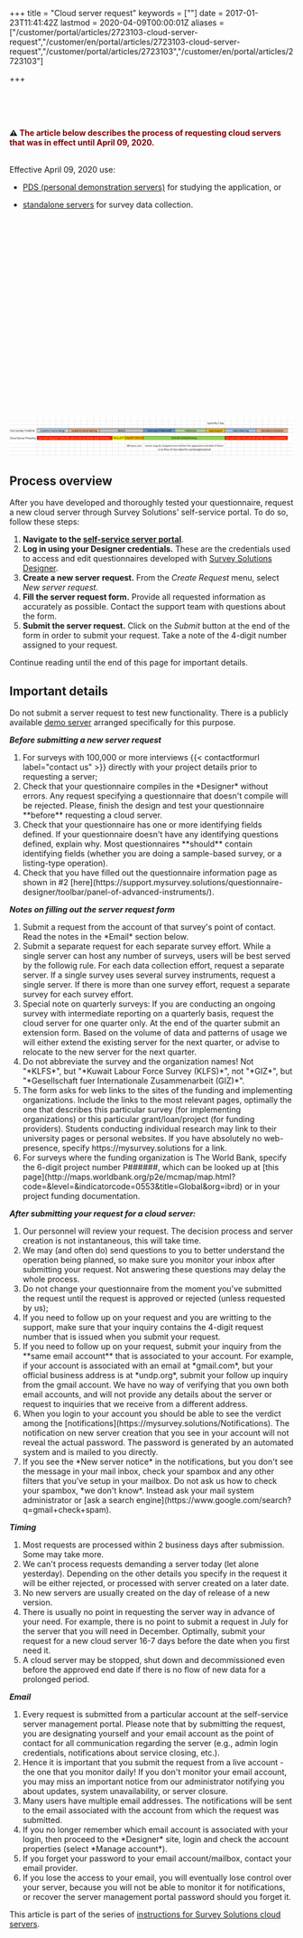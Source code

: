 ﻿+++
title = "Cloud server request"
keywords = [""]
date = 2017-01-23T11:41:42Z
lastmod = 2020-04-09T00:00:01Z
aliases = ["/customer/portal/articles/2723103-cloud-server-request","/customer/en/portal/articles/2723103-cloud-server-request","/customer/portal/articles/2723103","/customer/en/portal/articles/2723103"]

+++




<BR><BR><BR>

<STRONG>⚠️ <FONT color="Maroon">The article below describes the process of requesting cloud servers that was 
in effect until April 09, 2020.</FONT></STRONG>
<BR><BR>

Effective April 09, 2020 use:

- [PDS (personal demonstration servers)](/headquarters/config/personal-demo-server/) 
for studying the application, or 

- [standalone servers](https://support.mysurvey.solutions/headquarters/config/standalone-server/) 
for survey data collection.

<BR><BR><BR><BR><BR><BR><BR><BR><BR><BR><BR><BR><BR><BR><BR><BR><BR><BR><BR><BR>




<IMG src="images/timeline.png">

Process overview
---------------

After you have developed and thoroughly tested your questionnaire,
request a new cloud server through Survey Solutions' self-service
portal. To do so, follow these steps:

1. **Navigate to the [self-service server portal](https://mysurvey.solutions)**.
2. **Log in using your Designer credentials.** These are the
    credentials used to access and edit questionnaires developed with
    [Survey Solutions Designer](https://designer.mysurvey.solutions).
3. **Create a new server request.** From the *Create Request* menu,
    select *New server request*.
4. **Fill the server request form.** Provide all requested information
    as accurately as possible. Contact the support team with questions
    about the form.
5. **Submit the server request.** Click on the *Submit* button at the end
    of the form in order to submit your request. Take a note of the
    4-digit number assigned to your request.

Continue reading until the end of this page for important details.

Important details
-----------------

Do not submit a server request to test new functionality. There is a
    publicly available [demo server](/headquarters/config/demo-server)
    arranged specifically for this purpose.

***Before submitting a new server request***

<OL>
<LI> For surveys with 100,000 or more interviews
    {{< contactformurl label="contact us" >}} directly
    with your project details prior to requesting a server;

<LI> Check that your questionnaire compiles in the *Designer* without errors. Any
request specifying a questionnaire that doesn't compile will be rejected.
Please, finish the design and test your questionnaire **before**
requesting a cloud server.

<LI> Check that your questionnaire has one or more identifying fields defined.
If your questionnaire doesn't have any identifying questions defined,
explain why. Most questionnaires **should** contain identifying fields
(whether you are doing a sample-based survey, or a listing-type operation).

<LI> Check that you have filled out the questionnaire information page as
shown in #2 [here](https://support.mysurvey.solutions/questionnaire-designer/toolbar/panel-of-advanced-instruments/).

</OL>

***Notes on filling out the server request form***

<OL>

<LI> Submit a request from the account of that survey's point of contact.
Read the notes in the *Email* section below.

<LI> Submit a separate request for each separate survey effort. While a
    single server can host any number of surveys, users will be best
    served by the followig rule. For each data collection effort,
    request a separate server. If a single survey uses several survey
    instruments, request a single server. If there is more than one
    survey effort, request a separate survey for each survey effort.
<LI> Special note on quarterly surveys: If you are conducting an ongoing
survey with intermediate reporting on a quarterly basis, request the
cloud server for one quarter only. At the end of the quarter submit an
extension form. Based on the volume of data and patterns of usage we
will either extend the existing server for the next quarter, or advise
to relocate to the new server for the next quarter.

<LI> Do not abbreviate the survey and the organization names! Not "*KLFS*",
but "*Kuwait Labour Force Survey (KLFS)*", not "*GIZ*", but
"*Gesellschaft fuer Internationale Zusammenarbeit (GIZ)*".

<LI> The form asks for web links to the sites of the funding and
implementing organizations. Include the links to the most relevant pages,
optimally the one that describes this particular survey
(for implementing organizations) or this particular grant/loan/project
(for funding providers). Students conducting individual research may
link to their university pages or personal websites. If you have absolutely
no web-presence, specify https://mysurvey.solutions for a link.

<LI> For surveys where the funding organization is The World Bank,
specify the 6-digit project number P######, which can be looked up at
[this page](http://maps.worldbank.org/p2e/mcmap/map.html?code=&level=&indicatorcode=0553&title=Global&org=ibrd)
or in your project funding documentation.

</OL>

***After submitting your request for a cloud server:***

<OL>

<LI> Our personnel will review your request. The decision process and server
creation is not instantaneous, this will take time.

<LI> We may (and often do) send questions to you to better understand the
operation being planned, so make sure you monitor your inbox after
submitting your request. Not answering these questions may delay the whole
process.

<LI> Do not change your questionnaire from the moment you've submitted the
request until the request is approved or rejected (unless requested by us);

<LI> If you need to follow up on your request and you are writting to the
support, make sure that your inquiry contains the 4-digit request number
that is issued when you submit your request.

<LI> If you need to follow up on your request, submit your inquiry from the
**same email account** that is associated to your account. For example, if
your account is associated with an email at *gmail.com*, but your official
business address is at *undp.org*, submit your follow up inquiry from the
gmail account. We have no way of verifying that you own both email
accounts, and will not provide any details about the server or request
to inquiries that we receive from a different address.

<LI> When you login to your account you should be able to see the verdict
among the [notifications](https://mysurvey.solutions/Notifications).
The notification on new server creation that you see in your account
will not reveal the actual password. The password is generated by an
automated system and is mailed to you directly.

<LI> If you see the *New server notice* in the notifications, but you don't
see the message in your mail inbox, check your spambox and any other
filters that you've setup in your mailbox. Do not ask us how to check
your spambox, *we don't know*. Instead ask your mail system administrator
or [ask a search engine](https://www.google.com/search?q=gmail+check+spam).

</OL>

***Timing***
<OL>
<LI> Most requests are processed within 2 business days after submission.
Some may take more.

<LI> We can't process requests demanding a server today (let alone yesterday).
Depending on the other details you specify in the request it will be 
either rejected, or processed with server created on a later date.

<LI> No new servers are usually created on the day of release of a new
version.

<LI> There is usually no point in requesting the server way in advance of
your need. For example, there is no point to submit a request in July
for the server that you will need in December. Optimally, submit your 
request for a new cloud server 16-7 days before the date when you first 
need it.

<LI> A cloud server may be stopped, shut down and decommissioned even
before the approved end date if there is no flow of new data for a 
prolonged period.

</OL>

***Email***

<OL>
<LI> Every request is submitted from a particular account at the self-service
server management portal. Please note that by submitting the request, you
are designating yourself and your email account as the point of contact
for all communication regarding the server (e.g., admin login credentials,
notifications about service closing, etc.).

<LI> Hence it is important that you submit the request from a live account -
the one that you monitor daily! If you don't monitor your email account,
you may miss an important notice from our administrator notifying you about
updates, system unavailability, or server closure.

<LI> Many users have multiple email addresses. The notifications will be sent
to the email associated with the account from which the request was submitted.

<LI> If you no longer remember which email account is associated with your login,
then proceed to the *Designer* site, login and check the account properties
(select *Manage account*).

<LI> If you forget your password to your email account/mailbox, contact
your email provider.

<LI> If you lose the access to your email, you will eventually lose control
over your server, because you will not be able to monitor it for notifications, 
or recover the server management portal password should you forget it.

</OL>

This article is part of the series of [instructions for Survey Solutions
cloud servers](/faq/cloud-server-instructions).